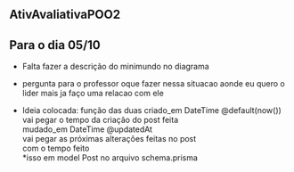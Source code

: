 ## AtivAvaliativaPOO2

## Para o dia 05/10

- Falta fazer a descrição do minimundo no diagrama

- pergunta para o professor oque fazer nessa situacao aonde eu quero o lider mais ja faço uma relacao com ele

- Ideia colocada: função das duas 
  criado_em DateTime @default(now())<br>
  vai pegar o tempo da criação do post feita <br>
  mudado_em DateTime @updatedAt<br>
  vai pegar as próximas alterações feitas no post<br>
  com o tempo feito<br>
  *isso em model Post no arquivo schema.prisma 
